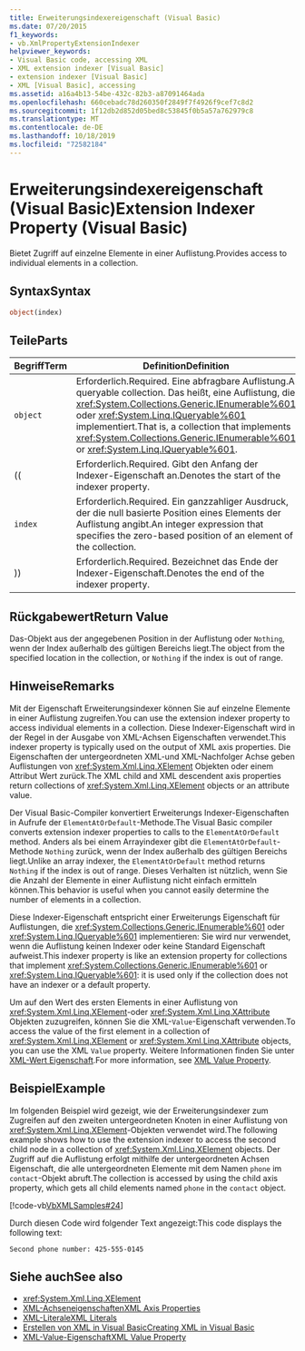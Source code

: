 ```yaml
---
title: Erweiterungsindexereigenschaft (Visual Basic)
ms.date: 07/20/2015
f1_keywords:
- vb.XmlPropertyExtensionIndexer
helpviewer_keywords:
- Visual Basic code, accessing XML
- XML extension indexer [Visual Basic]
- extension indexer [Visual Basic]
- XML [Visual Basic], accessing
ms.assetid: a16a4b13-54be-432c-82b3-a87091464ada
ms.openlocfilehash: 660cebadc78d260350f2849f7f4926f9cef7c8d2
ms.sourcegitcommit: 1f12db2d852d05bed8c53845f0b5a57a762979c8
ms.translationtype: MT
ms.contentlocale: de-DE
ms.lasthandoff: 10/18/2019
ms.locfileid: "72582184"
---
```

# <a name="extension-indexer-property-visual-basic"></a><span data-ttu-id="a1c87-102">Erweiterungsindexereigenschaft (Visual Basic)</span><span class="sxs-lookup"><span data-stu-id="a1c87-102">Extension Indexer Property (Visual Basic)</span></span>
<span data-ttu-id="a1c87-103">Bietet Zugriff auf einzelne Elemente in einer Auflistung.</span><span class="sxs-lookup"><span data-stu-id="a1c87-103">Provides access to individual elements in a collection.</span></span>  
  
## <a name="syntax"></a><span data-ttu-id="a1c87-104">Syntax</span><span class="sxs-lookup"><span data-stu-id="a1c87-104">Syntax</span></span>  
  
```vb  
object(index)  
```  
  
## <a name="parts"></a><span data-ttu-id="a1c87-105">Teile</span><span class="sxs-lookup"><span data-stu-id="a1c87-105">Parts</span></span>  
  
|<span data-ttu-id="a1c87-106">Begriff</span><span class="sxs-lookup"><span data-stu-id="a1c87-106">Term</span></span>|<span data-ttu-id="a1c87-107">Definition</span><span class="sxs-lookup"><span data-stu-id="a1c87-107">Definition</span></span>|  
|---|---|  
|`object`|<span data-ttu-id="a1c87-108">Erforderlich.</span><span class="sxs-lookup"><span data-stu-id="a1c87-108">Required.</span></span> <span data-ttu-id="a1c87-109">Eine abfragbare Auflistung.</span><span class="sxs-lookup"><span data-stu-id="a1c87-109">A queryable collection.</span></span> <span data-ttu-id="a1c87-110">Das heißt, eine Auflistung, die <xref:System.Collections.Generic.IEnumerable%601> oder <xref:System.Linq.IQueryable%601> implementiert.</span><span class="sxs-lookup"><span data-stu-id="a1c87-110">That is, a collection that implements <xref:System.Collections.Generic.IEnumerable%601> or <xref:System.Linq.IQueryable%601>.</span></span>|  
|<span data-ttu-id="a1c87-111">(</span><span class="sxs-lookup"><span data-stu-id="a1c87-111">(</span></span>|<span data-ttu-id="a1c87-112">Erforderlich.</span><span class="sxs-lookup"><span data-stu-id="a1c87-112">Required.</span></span> <span data-ttu-id="a1c87-113">Gibt den Anfang der Indexer-Eigenschaft an.</span><span class="sxs-lookup"><span data-stu-id="a1c87-113">Denotes the start of the indexer property.</span></span>|  
|`index`|<span data-ttu-id="a1c87-114">Erforderlich.</span><span class="sxs-lookup"><span data-stu-id="a1c87-114">Required.</span></span> <span data-ttu-id="a1c87-115">Ein ganzzahliger Ausdruck, der die null basierte Position eines Elements der Auflistung angibt.</span><span class="sxs-lookup"><span data-stu-id="a1c87-115">An integer expression that specifies the zero-based position of an element of the collection.</span></span>|  
|<span data-ttu-id="a1c87-116">)</span><span class="sxs-lookup"><span data-stu-id="a1c87-116">)</span></span>|<span data-ttu-id="a1c87-117">Erforderlich.</span><span class="sxs-lookup"><span data-stu-id="a1c87-117">Required.</span></span> <span data-ttu-id="a1c87-118">Bezeichnet das Ende der Indexer-Eigenschaft.</span><span class="sxs-lookup"><span data-stu-id="a1c87-118">Denotes the end of the indexer property.</span></span>|  
  
## <a name="return-value"></a><span data-ttu-id="a1c87-119">Rückgabewert</span><span class="sxs-lookup"><span data-stu-id="a1c87-119">Return Value</span></span>  
 <span data-ttu-id="a1c87-120">Das-Objekt aus der angegebenen Position in der Auflistung oder `Nothing`, wenn der Index außerhalb des gültigen Bereichs liegt.</span><span class="sxs-lookup"><span data-stu-id="a1c87-120">The object from the specified location in the collection, or `Nothing` if the index is out of range.</span></span>  
  
## <a name="remarks"></a><span data-ttu-id="a1c87-121">Hinweise</span><span class="sxs-lookup"><span data-stu-id="a1c87-121">Remarks</span></span>  
 <span data-ttu-id="a1c87-122">Mit der Eigenschaft Erweiterungsindexer können Sie auf einzelne Elemente in einer Auflistung zugreifen.</span><span class="sxs-lookup"><span data-stu-id="a1c87-122">You can use the extension indexer property to access individual elements in a collection.</span></span> <span data-ttu-id="a1c87-123">Diese Indexer-Eigenschaft wird in der Regel in der Ausgabe von XML-Achsen Eigenschaften verwendet.</span><span class="sxs-lookup"><span data-stu-id="a1c87-123">This indexer property is typically used on the output of XML axis properties.</span></span> <span data-ttu-id="a1c87-124">Die Eigenschaften der untergeordneten XML-und XML-Nachfolger Achse geben Auflistungen von <xref:System.Xml.Linq.XElement> Objekten oder einem Attribut Wert zurück.</span><span class="sxs-lookup"><span data-stu-id="a1c87-124">The XML child and XML descendent axis properties return collections of <xref:System.Xml.Linq.XElement> objects or an attribute value.</span></span>  
  
 <span data-ttu-id="a1c87-125">Der Visual Basic-Compiler konvertiert Erweiterungs Indexer-Eigenschaften in Aufrufe der `ElementAtOrDefault`-Methode.</span><span class="sxs-lookup"><span data-stu-id="a1c87-125">The Visual Basic compiler converts extension indexer properties to calls to the `ElementAtOrDefault` method.</span></span> <span data-ttu-id="a1c87-126">Anders als bei einem Arrayindexer gibt die `ElementAtOrDefault`-Methode `Nothing` zurück, wenn der Index außerhalb des gültigen Bereichs liegt.</span><span class="sxs-lookup"><span data-stu-id="a1c87-126">Unlike an array indexer, the `ElementAtOrDefault` method returns `Nothing` if the index is out of range.</span></span> <span data-ttu-id="a1c87-127">Dieses Verhalten ist nützlich, wenn Sie die Anzahl der Elemente in einer Auflistung nicht einfach ermitteln können.</span><span class="sxs-lookup"><span data-stu-id="a1c87-127">This behavior is useful when you cannot easily determine the number of elements in a collection.</span></span>  
  
 <span data-ttu-id="a1c87-128">Diese Indexer-Eigenschaft entspricht einer Erweiterungs Eigenschaft für Auflistungen, die <xref:System.Collections.Generic.IEnumerable%601> oder <xref:System.Linq.IQueryable%601> implementieren: Sie wird nur verwendet, wenn die Auflistung keinen Indexer oder keine Standard Eigenschaft aufweist.</span><span class="sxs-lookup"><span data-stu-id="a1c87-128">This indexer property is like an extension property for collections that implement <xref:System.Collections.Generic.IEnumerable%601> or <xref:System.Linq.IQueryable%601>: it is used only if the collection does not have an indexer or a default property.</span></span>  
  
 <span data-ttu-id="a1c87-129">Um auf den Wert des ersten Elements in einer Auflistung von <xref:System.Xml.Linq.XElement>-oder <xref:System.Xml.Linq.XAttribute> Objekten zuzugreifen, können Sie die XML-`Value`-Eigenschaft verwenden.</span><span class="sxs-lookup"><span data-stu-id="a1c87-129">To access the value of the first element in a collection of <xref:System.Xml.Linq.XElement> or <xref:System.Xml.Linq.XAttribute> objects, you can use the XML `Value` property.</span></span> <span data-ttu-id="a1c87-130">Weitere Informationen finden Sie unter [XML-Wert Eigenschaft](../../../visual-basic/language-reference/xml-axis/xml-value-property.md).</span><span class="sxs-lookup"><span data-stu-id="a1c87-130">For more information, see [XML Value Property](../../../visual-basic/language-reference/xml-axis/xml-value-property.md).</span></span>  
  
## <a name="example"></a><span data-ttu-id="a1c87-131">Beispiel</span><span class="sxs-lookup"><span data-stu-id="a1c87-131">Example</span></span>  
 <span data-ttu-id="a1c87-132">Im folgenden Beispiel wird gezeigt, wie der Erweiterungsindexer zum Zugreifen auf den zweiten untergeordneten Knoten in einer Auflistung von <xref:System.Xml.Linq.XElement>-Objekten verwendet wird.</span><span class="sxs-lookup"><span data-stu-id="a1c87-132">The following example shows how to use the extension indexer to access the second child node in a collection of <xref:System.Xml.Linq.XElement> objects.</span></span> <span data-ttu-id="a1c87-133">Der Zugriff auf die Auflistung erfolgt mithilfe der untergeordneten Achsen Eigenschaft, die alle untergeordneten Elemente mit dem Namen `phone` im `contact`-Objekt abruft.</span><span class="sxs-lookup"><span data-stu-id="a1c87-133">The collection is accessed by using the child axis property, which gets all child elements named `phone` in the `contact` object.</span></span>  
  
 [!code-vb[VbXMLSamples#24](~/samples/snippets/visualbasic/VS_Snippets_VBCSharp/VbXMLSamples/VB/XMLSamples11.vb#24)]  
  
 <span data-ttu-id="a1c87-134">Durch diesen Code wird folgender Text angezeigt:</span><span class="sxs-lookup"><span data-stu-id="a1c87-134">This code displays the following text:</span></span>  
  
 `Second phone number: 425-555-0145`  
  
## <a name="see-also"></a><span data-ttu-id="a1c87-135">Siehe auch</span><span class="sxs-lookup"><span data-stu-id="a1c87-135">See also</span></span>

- <xref:System.Xml.Linq.XElement>
- [<span data-ttu-id="a1c87-136">XML-Achseneigenschaften</span><span class="sxs-lookup"><span data-stu-id="a1c87-136">XML Axis Properties</span></span>](../../../visual-basic/language-reference/xml-axis/index.md)
- [<span data-ttu-id="a1c87-137">XML-Literale</span><span class="sxs-lookup"><span data-stu-id="a1c87-137">XML Literals</span></span>](../../../visual-basic/language-reference/xml-literals/index.md)
- [<span data-ttu-id="a1c87-138">Erstellen von XML in Visual Basic</span><span class="sxs-lookup"><span data-stu-id="a1c87-138">Creating XML in Visual Basic</span></span>](../../../visual-basic/programming-guide/language-features/xml/creating-xml.md)
- [<span data-ttu-id="a1c87-139">XML-Value-Eigenschaft</span><span class="sxs-lookup"><span data-stu-id="a1c87-139">XML Value Property</span></span>](../../../visual-basic/language-reference/xml-axis/xml-value-property.md)
